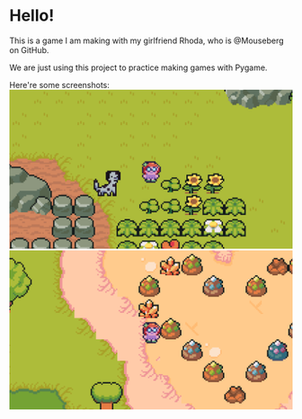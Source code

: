 # Hello!

This is a game I am making with my girlfriend Rhoda, who is @Mouseberg on GitHub.

We are just using this project to practice making games with Pygame.

Here're some screenshots:
![Screenshot of Game](preview\img\capture_1.PNG)
![Screenshot of Game](preview\img\capture_2.PNG)
